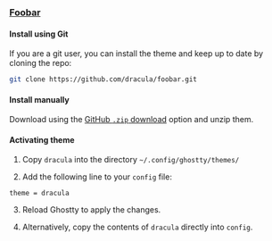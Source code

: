 ### [Foobar](https://foobar.com)

#### Install using Git

If you are a git user, you can install the theme and keep up to date by cloning the repo:

```bash
git clone https://github.com/dracula/foobar.git
```

#### Install manually

Download using the [GitHub `.zip` download](https://github.com/dracula/foobar/archive/main.zip) option and unzip them.

#### Activating theme

1. Copy `dracula` into the directory `~/.config/ghostty/themes/`

2. Add the following line to your `config` file:
```
theme = dracula
```
3. Reload Ghostty to apply the changes.

4. Alternatively, copy the contents of `dracula` directly into `config`.
